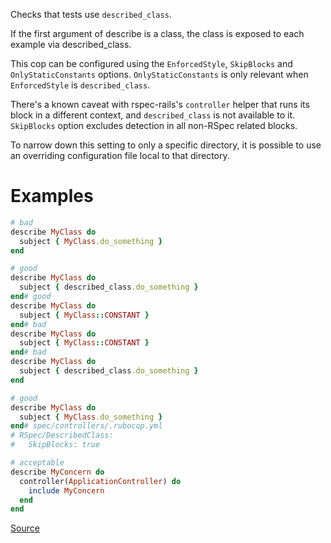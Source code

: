 
Checks that tests use `described_class`.

If the first argument of describe is a class, the class is exposed to
each example via described_class.

This cop can be configured using the `EnforcedStyle`, `SkipBlocks`
and `OnlyStaticConstants` options.
`OnlyStaticConstants` is only relevant when `EnforcedStyle` is
`described_class`.

There's a known caveat with rspec-rails's `controller` helper that
runs its block in a different context, and `described_class` is not
available to it. `SkipBlocks` option excludes detection in all
non-RSpec related blocks.

To narrow down this setting to only a specific directory, it is
possible to use an overriding configuration file local to that
directory.

# Examples

```ruby
# bad
describe MyClass do
  subject { MyClass.do_something }
end

# good
describe MyClass do
  subject { described_class.do_something }
end# good
describe MyClass do
  subject { MyClass::CONSTANT }
end# bad
describe MyClass do
  subject { MyClass::CONSTANT }
end# bad
describe MyClass do
  subject { described_class.do_something }
end

# good
describe MyClass do
  subject { MyClass.do_something }
end# spec/controllers/.rubocop.yml
# RSpec/DescribedClass:
#   SkipBlocks: true

# acceptable
describe MyConcern do
  controller(ApplicationController) do
    include MyConcern
  end
end
```

[Source](http://www.rubydoc.info/gems/rubocop/RuboCop/Cop/RSpec/DescribedClass)